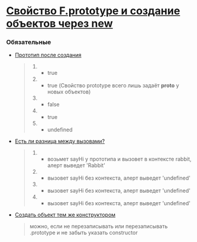 # [Свойство F.prototype и создание объектов через new](https://learn.javascript.ru/new-prototype)

### Обязательные
 
* [Прототип после создания](https://learn.javascript.ru/task/prototype-after-new)
  > 1. - true 
  > 2. - true (Свойство prototype всего лишь задаёт __proto__ у новых объектов)
  > 3. - false 
  > 4. - true
  > 5. - undefined
 
* [Есть ли разница между вызовами?](https://learn.javascript.ru/task/compare-calls)
  > 1. - возьмет sayHi у прототипа и вызовет в контексте rabbit, алерт выведет 'Rabbit'
  > 2. - вызовет sayHi без контекста, алерт выведет 'undefined'
  > 3. - вызовет sayHi без контекста, алерт выведет 'undefined'
  > 4. - вызовет sayHi без контекста, алерт выведет 'undefined'
 
* [Создать объект тем же конструктором](https://learn.javascript.ru/task/new-object-same-constructor)
  > можно, если не перезаписывать или перезаписывать .prototype и не забыть указать constructor
 
